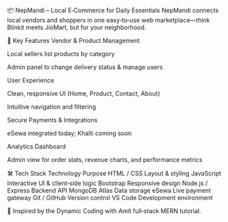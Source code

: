 📦 NepMandi – Local E‑Commerce for Daily Essentials
NepMandi connects local vendors and shoppers in one easy‑to‑use web marketplace—think Blinkit meets JioMart, but for your neighborhood.

🔷 Key Features
Vendor & Product Management

Local sellers list products by category

Admin panel to change delivery status & manage users

User Experience

Clean, responsive UI (Home, Product, Contact, About)

Intuitive navigation and filtering

Secure Payments & Integrations

eSewa integrated today; Khalti coming soon

Analytics Dashboard

Admin view for order stats, revenue charts, and performance metrics

🛠️ Tech Stack
Technology	Purpose
HTML / CSS	Layout & styling
JavaScript	Interactive UI & client‑side logic
Bootstrap	Responsive design
Node.js / Express	Backend API
MongoDB Atlas	Data storage
eSewa	Live payment gateway
Git / GitHub	Version control
VS Code	Development environment

📖 Inspired by the Dynamic Coding with Amit full‑stack MERN tutorial.
